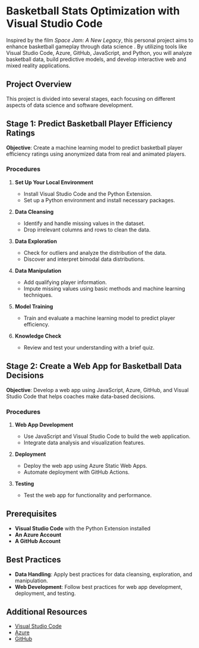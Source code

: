 # Basketball Stats Optimization with Visual Studio Code

Inspired by the film *Space Jam: A New Legacy*, this personal project aims to enhance basketball gameplay through data science . By utilizing tools like Visual Studio Code, Azure, GitHub, JavaScript, and Python, you will analyze basketball data, build predictive models, and develop interactive web and mixed reality applications.

## Project Overview

This project is divided into several stages, each focusing on different aspects of data science and software development.

## Stage 1: Predict Basketball Player Efficiency Ratings


**Objective**: Create a machine learning model to predict basketball player efficiency ratings using anonymized data from real and animated players.

### Procedures

1. **Set Up Your Local Environment**
   - Install Visual Studio Code and the Python Extension.
   - Set up a Python environment and install necessary packages.

2. **Data Cleansing**
   - Identify and handle missing values in the dataset.
   - Drop irrelevant columns and rows to clean the data.

3. **Data Exploration**
   - Check for outliers and analyze the distribution of the data.
   - Discover and interpret bimodal data distributions.

4. **Data Manipulation**
   - Add qualifying player information.
   - Impute missing values using basic methods and machine learning techniques.

5. **Model Training**
   - Train and evaluate a machine learning model to predict player efficiency.

6. **Knowledge Check**
   - Review and test your understanding with a brief quiz.

## Stage 2: Create a Web App for Basketball Data Decisions

**Objective**: Develop a web app using JavaScript, Azure, GitHub, and Visual Studio Code that helps coaches make data-based decisions.

### Procedures

1. **Web App Development**
   - Use JavaScript and Visual Studio Code to build the web application.
   - Integrate data analysis and visualization features.

2. **Deployment**
   - Deploy the web app using Azure Static Web Apps.
   - Automate deployment with GitHub Actions.

3. **Testing**
   - Test the web app for functionality and performance.


## Prerequisites

- **Visual Studio Code** with the Python Extension installed
- **An Azure Account**
- **A GitHub Account**

## Best Practices

- **Data Handling**: Apply best practices for data cleansing, exploration, and manipulation.
- **Web Development**: Follow best practices for web app development, deployment, and testing.


## Additional Resources

- [Visual Studio Code](https://code.visualstudio.com/)
- [Azure](https://azure.microsoft.com/)
- [GitHub](https://github.com/)


